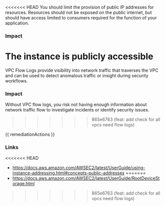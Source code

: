 
<<<<<<< HEAD
You should limit the provision of public IP addresses for resources. Resources should not be exposed on the public internet, but should have access limited to consumers required for the function of your application.

### Impact
The instance is publicly accessible
=======
VPC Flow Logs provide visibility into network traffic that traverses the VPC and can be used to detect anomalous traffic or insight during security workflows.

### Impact
Without VPC flow logs, you risk not having enough information about network traffic flow to investigate incidents or identify security issues.
>>>>>>> 865e6763 (feat: add check for all vpcs need flow logs)

<!-- DO NOT CHANGE -->
{{ remediationActions }}

### Links
<<<<<<< HEAD
- https://docs.aws.amazon.com/AWSEC2/latest/UserGuide/using-instance-addressing.html#concepts-public-addresses
=======
- https://docs.aws.amazon.com/AWSEC2/latest/UserGuide/RootDeviceStorage.html
>>>>>>> 865e6763 (feat: add check for all vpcs need flow logs)


